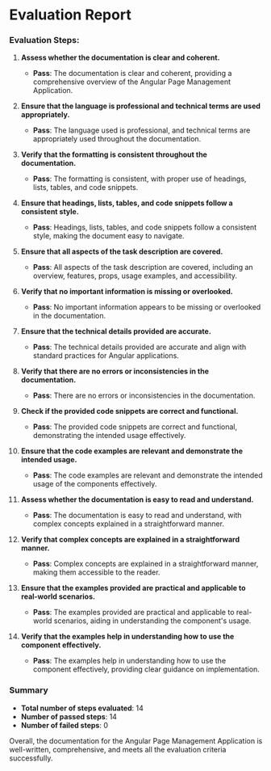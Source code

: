 # Evaluation Report

### Evaluation Steps:

1. **Assess whether the documentation is clear and coherent.**
   - **Pass**: The documentation is clear and coherent, providing a comprehensive overview of the Angular Page Management Application.

2. **Ensure that the language is professional and technical terms are used appropriately.**
   - **Pass**: The language used is professional, and technical terms are appropriately used throughout the documentation.

3. **Verify that the formatting is consistent throughout the documentation.**
   - **Pass**: The formatting is consistent, with proper use of headings, lists, tables, and code snippets.

4. **Ensure that headings, lists, tables, and code snippets follow a consistent style.**
   - **Pass**: Headings, lists, tables, and code snippets follow a consistent style, making the document easy to navigate.

5. **Ensure that all aspects of the task description are covered.**
   - **Pass**: All aspects of the task description are covered, including an overview, features, props, usage examples, and accessibility.

6. **Verify that no important information is missing or overlooked.**
   - **Pass**: No important information appears to be missing or overlooked in the documentation.

7. **Ensure that the technical details provided are accurate.**
   - **Pass**: The technical details provided are accurate and align with standard practices for Angular applications.

8. **Verify that there are no errors or inconsistencies in the documentation.**
   - **Pass**: There are no errors or inconsistencies in the documentation.

9. **Check if the provided code snippets are correct and functional.**
   - **Pass**: The provided code snippets are correct and functional, demonstrating the intended usage effectively.

10. **Ensure that the code examples are relevant and demonstrate the intended usage.**
    - **Pass**: The code examples are relevant and demonstrate the intended usage of the components effectively.

11. **Assess whether the documentation is easy to read and understand.**
    - **Pass**: The documentation is easy to read and understand, with complex concepts explained in a straightforward manner.

12. **Verify that complex concepts are explained in a straightforward manner.**
    - **Pass**: Complex concepts are explained in a straightforward manner, making them accessible to the reader.

13. **Ensure that the examples provided are practical and applicable to real-world scenarios.**
    - **Pass**: The examples provided are practical and applicable to real-world scenarios, aiding in understanding the component's usage.

14. **Verify that the examples help in understanding how to use the component effectively.**
    - **Pass**: The examples help in understanding how to use the component effectively, providing clear guidance on implementation.

### Summary

- **Total number of steps evaluated**: 14
- **Number of passed steps**: 14
- **Number of failed steps**: 0

Overall, the documentation for the Angular Page Management Application is well-written, comprehensive, and meets all the evaluation criteria successfully.